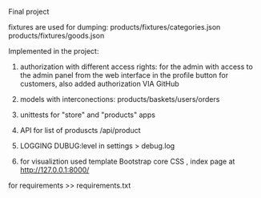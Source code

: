 Final project

fixtures are used for dumping:
	products/fixtures/categories.json
	products/fixtures/goods.json

Implemented in the project:
1. authorization with different access rights:
  for the admin with access to the admin panel from the web interface in the profile button
  for customers, also added authorization VIA GitHub
  
2. models with interconections: products/baskets/users/orders

3. unittests for "store" and "products" apps

4. API for list of produscts /api/product

5. LOGGING DUBUG:level in settings > debug.log

6. for visualiztion used template Bootstrap core CSS , index page at http://127.0.0.1:8000/

for requirements >> requirements.txt
